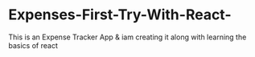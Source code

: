 # Expenses-First-Try-With-React-
This is an Expense Tracker App & iam creating it along with learning the basics of react
